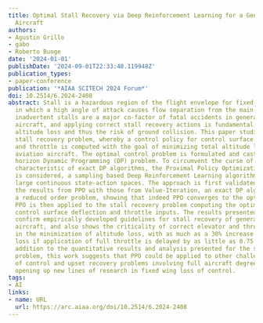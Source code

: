 ```yaml
---
title: Optimal Stall Recovery via Deep Reinforcement Learning for a General Aviation
  Aircraft
authors:
- Agustin Grillo
- gabo
- Roberto Bunge
date: '2024-01-01'
publishDate: '2024-09-01T22:33:48.119948Z'
publication_types:
- paper-conference
publication: '*AIAA SCITECH 2024 Forum*'
doi: 10.2514/6.2024-2408
abstract: Stall is a hazardous region of the flight envelope for fixed-wing aircraft,
  in which a high angle of attack causes flow separation from the main wing. Indeed,
  inadvertent stalls are a major co-factor of fatal accidents in general aviation
  aircraft, and applying correct stall recovery actions is fundamental to minimizing
  altitude loss and thus the risk of ground collision. This paper studies the optimal
  stall recovery problem, whereby a control policy for control surface deflections
  and throttle is computed with the goal of minimizing total altitude loss for a general
  aviation aircraft. The optimal control problem is formulated and cast as an infinite
  horizon Dynamic Programming (DP) problem. To circumvent the curse of dimensionality,
  characteristic of exact DP algorithms, the Proximal Policy Optimization (PPO) algorithm
  is considered, a sampling based Deep Reinforcement Learning algorithm that can handle
  large continuous state-action spaces. The approach is first validated by comparing
  the results from PPO with those from Value-Iteration, an exact DP algorithm, on
  a reduced order problem, showing that indeed PPO converges to the optimal policy.
  PPO is then applied to the stall recovery problem computing the optimal policy for
  control surface deflection and throttle inputs. The results presented in this study
  confirm empirically developed guidelines for stall recovery of general aviation
  aircraft, and also shows the criticality of correct elevator and throttle management
  in the minimization of altitude loss, with as much as a 30% increase in altitude
  loss if application of full throttle is delayed by as little as 0.75 seconds In
  addition to the quantitative results and analysis presented for the stall recovery
  problem, this work suggests that PPO could be applied to other challenging loss
  of control and upset recovery problems involving full aircraft degrees of freedom
  opening up new lines of research in fixed wing loss of control.
tags:
- AI
links:
- name: URL
  url: https://arc.aiaa.org/doi/10.2514/6.2024-2408
---
```

